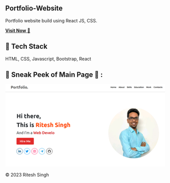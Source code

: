 ## Portfolio-Website
Portfolio website build using React JS, CSS.

<a href="https://ritesh-singh-17.github.io/portfolio/" target="_blank">**Visit Now** 🚀</a>


## 📌 Tech Stack
HTML, CSS, Javascript, Bootstrap, React

## 📌 Sneak Peek of Main Page 🙈 :
![mockup720](./src/images/portfolio.png)



© 2023 Ritesh Singh
